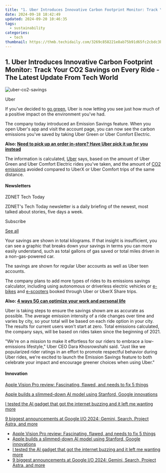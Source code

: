 ```yaml
---
title: "1. Uber Introduces Innovative Carbon Footprint Monitor: Track Your CO2 Savings on Every Ride - The Latest Update From Tech World"
date: 2024-09-18 18:42:49
updated: 2024-09-20 10:46:35
tags:
  - sustainability
categories:
  - tech
thumbnail: https://thmb.techidaily.com/3269c858221e8ab75b91d65fc2cbdc3bf0d972fb510d01ae54b3ad8d22470d02.jpg
---
```


## 1. Uber Introduces Innovative Carbon Footprint Monitor: Track Your CO2 Savings on Every Ride - The Latest Update From Tech World

![uber-co2-savings](https://www.zdnet.com/a/img/resize/67e5802afd8e4a30f64962f01f240bfd2b51ca44/2024/03/08/a2928703-7231-4d04-bbb3-36f896daa576/uber-co2-savings.jpg?auto=webp&width=1280)

Uber

If you've decided to [go green](https://www.zdnet.com/home-and-office/sustainability/tech-for-a-sustainable-future-the-challenges-and-opportunities-ahead/), Uber is now letting you see just how much of a positive impact on the environment you've had.

The company today introduced an Emission Savings feature. When you open Uber's app and visit the account page, you can now see the carbon emissions you've saved by taking Uber Green or Uber Comfort Electric.

**Also: [Need to pick up an order in-store? Have Uber pick it up for you instead](https://www.zdnet.com/article/need-to-pick-up-an-order-in-store-have-uber-pick-it-up-for-you-instead/)**

The information is calculated, [Uber](https://www.zdnet.com/article/uber-is-working-on-its-own-ai-project-reveals-ceo/) says, based on the amount of Uber Green and Uber Comfort Electric rides you've taken, and the amount of [CO2 emissions](https://www.zdnet.com/home-and-office/work-life/how-much-co2-are-your-zoom-meetings-generating/) avoided compared to UberX or Uber Comfort trips of the same distance.

#### Newsletters

ZDNET Tech Today

ZDNET's Tech Today newsletter is a daily briefing of the newest, most talked about stories, five days a week.

 Subscribe

[See all](https://www.zdnet.com/newsletters/)

Your savings are shown in total kilograms. If that insight is insufficient, you can see a graphic that breaks down your savings in terms you can more easily understand, such as total gallons of gas saved or total miles driven in a non-gas-powered car.

The savings are shown for regular Uber accounts as well as Uber teen accounts.

The company plans to add more types of rides to its emissions savings calculator, including using autonomous or driverless electric vehicles or [e-bikes](https://www.zdnet.com/article/best-electric-bike/) and [e-scooters](https://www.zdnet.com/article/best-electric-scooter/) booked through Uber or UberX Share trips.

**Also: [4 ways 5G can optimize your work and personal life](https://www.zdnet.com/article/4-ways-5g-can-optimize-your-work-and-personal-life/)**

Uber is taking steps to ensure the savings shown are as accurate as possible. The average emission intensity of a ride changes over time and varies by city, so your total will be based on each ride option in your city. The results for current users won't start at zero. Total emissions calculated, the company says, will be based on rides taken since the beginning of 2021\. 

"We're on a mission to make it effortless for our riders to embrace a low-emissions lifestyle," Uber CEO Dara Khosrowshahi said. "Just like we popularized rider ratings in an effort to promote respectful behavior during Uber rides, we're excited to launch the Emission Savings feature to both celebrate your impact and encourage greener choices when using Uber."

#### Innovation

[Apple Vision Pro review: Fascinating, flawed, and needs to fix 5 things](https://www.zdnet.com/article/apple-vision-pro-review/ "Apple Vision Pro review: Fascinating, flawed, and needs to fix 5 things")

[Apple builds a slimmed-down AI model using Stanford, Google innovations](https://www.zdnet.com/article/apple-builds-a-slimmed-down-ai-model-using-stanford-google-innovations/ "Apple builds a slimmed-down AI model using Stanford, Google innovations")

[I tested the AI gadget that got the internet buzzing and it left me wanting more](https://www.zdnet.com/article/i-tested-the-ai-gadget-that-got-the-internet-buzzing-and-it-left-me-wanting-more/ "I tested the AI gadget that got the internet buzzing and it left me wanting more")

[9 biggest announcements at Google I/O 2024: Gemini, Search, Project Astra, and more](https://www.zdnet.com/article/is-openai-sweating-9-google-features-announced-for-gemini-search-android-and-more/ "9 biggest announcements at Google I/O 2024: Gemini, Search, Project Astra, and more")

* [Apple Vision Pro review: Fascinating, flawed, and needs to fix 5 things](https://www.zdnet.com/article/apple-vision-pro-review/ "Apple Vision Pro review: Fascinating, flawed, and needs to fix 5 things")
* [Apple builds a slimmed-down AI model using Stanford, Google innovations](https://www.zdnet.com/article/apple-builds-a-slimmed-down-ai-model-using-stanford-google-innovations/ "Apple builds a slimmed-down AI model using Stanford, Google innovations")
* [I tested the AI gadget that got the internet buzzing and it left me wanting more](https://www.zdnet.com/article/i-tested-the-ai-gadget-that-got-the-internet-buzzing-and-it-left-me-wanting-more/ "I tested the AI gadget that got the internet buzzing and it left me wanting more")
* [9 biggest announcements at Google I/O 2024: Gemini, Search, Project Astra, and more](https://www.zdnet.com/article/is-openai-sweating-9-google-features-announced-for-gemini-search-android-and-more/ "9 biggest announcements at Google I/O 2024: Gemini, Search, Project Astra, and more")

<ins class="adsbygoogle"
     style="display:block"
     data-ad-format="autorelaxed"
     data-ad-client="ca-pub-7571918770474297"
     data-ad-slot="1223367746"></ins>



<ins class="adsbygoogle"
     style="display:block"
     data-ad-client="ca-pub-7571918770474297"
     data-ad-slot="8358498916"
     data-ad-format="auto"
     data-full-width-responsive="true"></ins>
